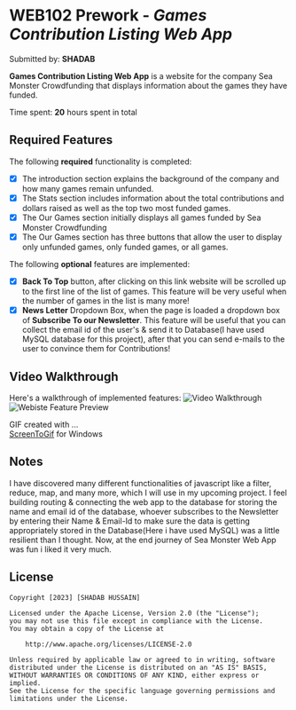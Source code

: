 # WEB102 Prework - *Games Contribution Listing Web App*

Submitted by: **SHADAB**

**Games Contribution Listing Web App** is a website for the company Sea Monster Crowdfunding that displays information about the games they have funded.

Time spent: **20** hours spent in total

## Required Features

The following **required** functionality is completed:

* [X] The introduction section explains the background of the company and how many games remain unfunded.
* [X] The Stats section includes information about the total contributions and dollars raised as well as the top two most funded games.
* [X] The Our Games section initially displays all games funded by Sea Monster Crowdfunding
* [X] The Our Games section has three buttons that allow the user to display only unfunded games, only funded games, or all games.

The following **optional** features are implemented:

* [x] **Back To Top** button, after clicking on this link website will be scrolled up to the first line of the list of games. This feature will be very useful when the number of games in the list is many more!
* [x] **News Letter** Dropdown Box, when the page is loaded a dropdown box of **Subscribe To our Newsletter**. This feature will be useful that you can collect the email id of the user's & send it to Database(I have used MySQL database for this project), after that you can send e-mails to the user to convince them for Contributions!

## Video Walkthrough
Here's a walkthrough of implemented features:
<img src='https://imgur.com/Sf1Qb8E.gif' title='Video Walkthrough' width='' alt='Video Walkthrough' />
![Webiste Feature Preview](https://user-images.githubusercontent.com/65226914/216773730-fe1edcc7-fb2d-419f-a39a-ad41ea52f65a.gif)

GIF created with ...  
[ScreenToGif](https://www.screentogif.com/) for Windows
## Notes
I have discovered many different functionalities of javascript like a filter, reduce, map, and many more, which I will use in my upcoming project. I feel building routing & connecting the web app to the database for storing the name and email id of the database, whoever subscribes to the Newsletter by entering their Name & Email-Id to make sure the data is getting appropriately stored in the Database(Here i have used MySQL) was a little resilient than I thought. Now, at the end journey of Sea Monster Web App was fun i liked it very much. 

## License

    Copyright [2023] [SHADAB HUSSAIN]

    Licensed under the Apache License, Version 2.0 (the "License");
    you may not use this file except in compliance with the License.
    You may obtain a copy of the License at

        http://www.apache.org/licenses/LICENSE-2.0

    Unless required by applicable law or agreed to in writing, software
    distributed under the License is distributed on an "AS IS" BASIS,
    WITHOUT WARRANTIES OR CONDITIONS OF ANY KIND, either express or implied.
    See the License for the specific language governing permissions and
    limitations under the License.
